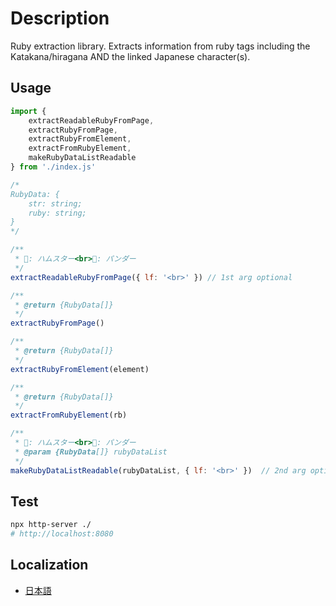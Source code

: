 # Description

Ruby extraction library.
Extracts information from ruby tags including the Katakana/hiragana AND the linked Japanese character(s).

## Usage

```js
import { 
    extractReadableRubyFromPage,
    extractRubyFromPage,
    extractRubyFromElement,
    extractFromRubyElement,
    makeRubyDataListReadable
} from './index.js'

/*
RubyData: {
    str: string;
    ruby: string;
}
*/

/**
 * 🐹: ハムスター<br>🐼: パンダー
 */
extractReadableRubyFromPage({ lf: '<br>' }) // 1st arg optional

/**
 * @return {RubyData[]}
 */
extractRubyFromPage()

/**
 * @return {RubyData[]}
 */
extractRubyFromElement(element)

/**
 * @return {RubyData[]}
 */
extractFromRubyElement(rb)

/**
 * 🐹: ハムスター<br>🐼: パンダー
 * @param {RubyData[]} rubyDataList
 */
makeRubyDataListReadable(rubyDataList, { lf: '<br>' })  // 2nd arg optional

```

## Test

```bash
npx http-server ./
# http://localhost:8080
```

## Localization

- [日本語](./README_JA.md)
